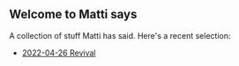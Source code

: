 ## Welcome to Matti says

A collection of stuff Matti has said. Here's a recent selection:

+ [2022-04-26 Revival](/posts/2022/04/26/revival.html)
